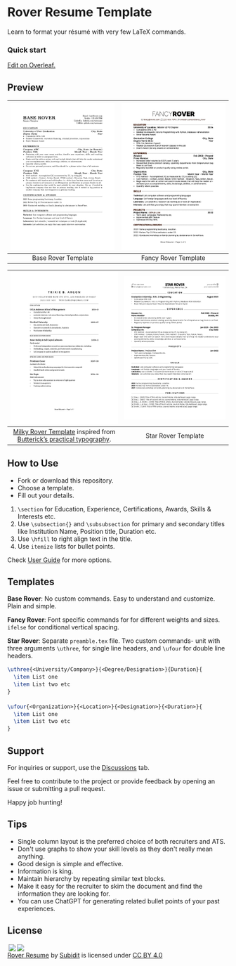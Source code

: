 # Rover Resume Template

Learn to format your résumé with very few LaTeX commands. 

### Quick start
[Edit on Overleaf.](https://www.overleaf.com/latex/templates/rover-resume/bpzqtssvfgsn)

## Preview

| [![Base Rover](/images/base-rover.jpg)](/templates/base%20rover/base-rover.pdf) | [![Fancy Rover](/images/fancy-rover.jpg)](/templates/fancy%20rover/fancy-rover.pdf) | 
|:----:|:-----:|
| Base Rover Template | Fancy Rover Template |

| [![Milky Rover](/images/milky-rover.jpg)](/templates/milky%20rover/milky-rover.pdf) | [![Star Rover](/images/star-rover.jpg)](/templates/star%20rover/star-rover.pdf) | 
|:----:| :----:|
| [Milky Rover Template](https://github.com/subidit/rover-resume/tree/main/templates/milky%20rover) inspired from [Butterick’s practical typography](https://practicaltypography.com/resumes.html). | Star Rover Template |


## How to Use

- Fork or download this repository. 
- Choose a template.
- Fill out your details.

1. `\section` for Education, Experience, Certifications, Awards, Skills & Interests etc.
2. Use `\subsection{}` and `\subsubsection` for primary and secondary titles like Institution Name, Position title, Duration etc.
3. Use `\hfill` to right align text in the title.
4. Use `itemize` lists for bullet points.

Check [User Guide](user-guide.md) for more options.

## Templates

**Base Rover**: No custom commands. Easy to understand and customize. Plain and simple.

**Fancy Rover**: Font specific commands for for different weights and sizes. `ifelse` for conditional vertical spacing.

**Star Rover**: Separate `preamble.tex` file. Two custom commands- unit with three arguments `\uthree`, for single line headers, and `\ufour` for double line headers.

```latex
\uthree{<University/Company>}{<Degree/Designation>}{Duration}{
  \item List one
  \item List two etc
}

\ufour{<Organization>}{<Location>}{<Designation>}{<Duration>}{
  \item List one
  \item List two etc
}
```

## Support

For inquiries or support, use the [Discussions](https://github.com/subidit/rover-resume/discussions) tab.

Feel free to contribute to the project or provide feedback by opening an issue or submitting a pull request.

Happy job hunting!

## Tips

- Single column layout is the preferred choice of both recruiters and ATS.
- Don't use graphs to show your skill levels as they don't really mean anything.
- Good design is simple and effective. 
- Information is king. 
- Maintain hierarchy by repeating similar text blocks.
- Make it easy for the recruiter to skim the document and find the information they are looking for.
- You can use ChatGPT for generating related bullet points of your past experiences.

## License

<p xmlns:cc="http://creativecommons.org/ns#" xmlns:dct="http://purl.org/dc/terms/"><img style="height:22px!important;margin-left:3px;vertical-align:text-bottom;" src="https://mirrors.creativecommons.org/presskit/icons/cc.svg?ref=chooser-v1"><img style="height:22px!important;margin-left:3px;vertical-align:text-bottom;" src="https://mirrors.creativecommons.org/presskit/icons/by.svg?ref=chooser-v1"><br><a property="dct:title" rel="cc:attributionURL" href="https://github.com/subidit/rover-resume">Rover Resume</a> by <a rel="cc:attributionURL dct:creator" property="cc:attributionName" href="https://github.com/subidit/">Subidit</a> is licensed under <a href="http://creativecommons.org/licenses/by/4.0/" target="_blank" rel="license noopener noreferrer" style="display:inline-block;">CC BY 4.0</a></p>
